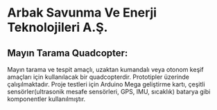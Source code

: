 # **Arbak Savunma Ve Enerji Teknolojileri A.Ş.**

## Mayın Tarama Quadcopter:

Mayın tarama ve tespit amaçlı, uzaktan kumandalı veya otonom keşif amaçları için kullanılacak bir quadcopterdir. Prototipler üzerinde çalışılmaktadır. Proje testleri için Arduino Mega geliştirme kartı,
çeşitli sensörler(ultrasonik mesafe sensörleri, GPS, IMU, sıcaklık) batarya gibi komponentler kullanılmıştır.
